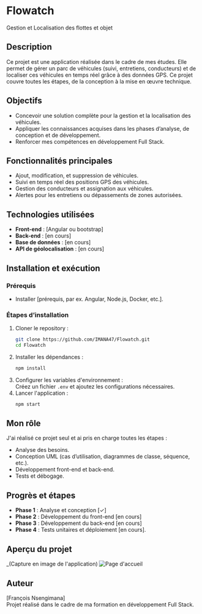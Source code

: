 # **Flowatch**

Gestion et Localisation des flottes et objet

## **Description**

Ce projet est une application réalisée dans le cadre de mes études. Elle permet de gérer un parc de véhicules (suivi, entretiens, conducteurs) et de localiser ces véhicules en temps réel grâce à des données GPS. Ce projet couvre toutes les étapes, de la conception à la mise en œuvre technique.

## **Objectifs**

- Concevoir une solution complète pour la gestion et la localisation des véhicules.
- Appliquer les connaissances acquises dans les phases d’analyse, de conception et de développement.
- Renforcer mes compétences en développement Full Stack.

## **Fonctionnalités principales**

- Ajout, modification, et suppression de véhicules.
- Suivi en temps réel des positions GPS des véhicules.
- Gestion des conducteurs et assignation aux véhicules.
- Alertes pour les entretiens ou dépassements de zones autorisées.

## **Technologies utilisées**

- **Front-end** : [Angular ou bootstrap]
- **Back-end** : [en cours]
- **Base de données** : [en cours]
- **API de géolocalisation** : [en cours]

## **Installation et exécution**

### **Prérequis**

- Installer [prérequis, par ex. Angular, Node.js, Docker, etc.].

### **Étapes d’installation**

1. Cloner le repository :
   ```bash
   git clone https://github.com/IMANA47/Flowatch.git
   cd Flowatch
   ```
2. Installer les dépendances :
   ```bash
   npm install
   ```
3. Configurer les variables d'environnement :  
   Créez un fichier `.env` et ajoutez les configurations nécessaires.
4. Lancer l'application :
   ```bash
   npm start
   ```

## **Mon rôle**

J'ai réalisé ce projet seul et ai pris en charge toutes les étapes :

- Analyse des besoins.
- Conception UML (cas d’utilisation, diagrammes de classe, séquence, etc.).
- Développement front-end et back-end.
- Tests et débogage.

## **Progrès et étapes**

- **Phase 1** : Analyse et conception [✓]
- **Phase 2** : Développement du front-end [en cours]
- **Phase 3** : Développement du back-end [en cours]
- **Phase 4** : Tests unitaires et déploiement [en cours].

## **Aperçu du projet**

_(Capture en image de l'application)
![Page d'accueil](assets/capture_app/Capture1.PNG)

## **Auteur**

[François Nsengimana]  
Projet réalisé dans le cadre de ma formation en développement Full Stack.
